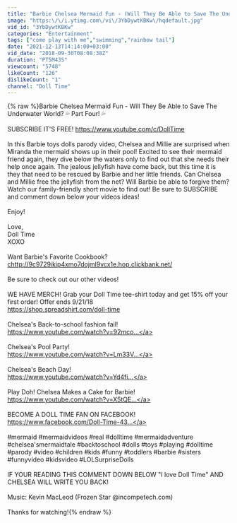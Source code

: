 ```yaml
---
title: "Barbie Chelsea Mermaid Fun - (Will They Be Able to Save The Underwater World? ) 💦 Part Four! 💦"
image: "https:\/\/i.ytimg.com\/vi\/3YbDywtKBKw\/hqdefault.jpg"
vid_id: "3YbDywtKBKw"
categories: "Entertainment"
tags: ["come play with me","swimming","rainbow tail"]
date: "2021-12-13T14:14:00+03:00"
vid_date: "2018-09-30T08:08:38Z"
duration: "PT5M43S"
viewcount: "5748"
likeCount: "126"
dislikeCount: "1"
channel: "Doll Time"
---
```

{% raw %}Barbie Chelsea Mermaid Fun - Will They Be Able to Save The Underwater World? 💦 Part Four! 💦<br /><br />SUBSCRIBE IT'S FREE! <a rel="nofollow" target="blank" href="https://www.youtube.com/c/DollTime">https://www.youtube.com/c/DollTime</a><br /><br />In this Barbie toys dolls parody video, Chelsea and Millie are surprised when Miranda the mermaid shows up in their pool! Excited to see their mermaid friend again, they dive below the waters only to find out that she needs their help once again. The jealous jellyfish have come back, but this time it is they that need to be rescued by Barbie and her little friends. Can Chelsea and Millie free the jellyfish from the net? Will Barbie be able to forgive them? Watch our family-friendly short movie to find out! Be sure to SUBSCRIBE and comment down below your videos ideas! <br /><br />Enjoy! <br /><br />Love, <br />Doll Time <br />XOXO <br /><br />Want Barbie's Favorite Cookbook? <br /><a rel="nofollow" target="blank" href="chttp://9c9729ikip4xmo7dojml9vcx1e.hop.clickbank.net/">chttp://9c9729ikip4xmo7dojml9vcx1e.hop.clickbank.net/</a><br /><br />Be sure to check out our other videos! <br /><br />WE HAVE MERCH! Grab your Doll Time tee-shirt today and get 15% off your first order! Offer ends 9/21/18<br /><a rel="nofollow" target="blank" href="https://shop.spreadshirt.com/doll-time">https://shop.spreadshirt.com/doll-time</a><br /><br />Chelsea's Back-to-school fashion fail! <br /><a rel="nofollow" target="blank" href="https://www.youtube.com/watch?v=92mco...">https://www.youtube.com/watch?v=92mco...</a><br /><br />Chelsea's Pool Party! <br /><a rel="nofollow" target="blank" href="https://www.youtube.com/watch?v=Lm33V...">https://www.youtube.com/watch?v=Lm33V...</a><br /><br />Chelsea's Beach Day! <br /><a rel="nofollow" target="blank" href="https://www.youtube.com/watch?v=Yd4fi...">https://www.youtube.com/watch?v=Yd4fi...</a><br /><br />Play Doh! Chelsea Makes a Cake for Barbie! <br /><a rel="nofollow" target="blank" href="https://www.youtube.com/watch?v=X5tQE...">https://www.youtube.com/watch?v=X5tQE...</a><br /><br />BECOME A DOLL TIME FAN ON FACEBOOK! <br /><a rel="nofollow" target="blank" href="https://www.facebook.com/Doll-Time-43...">https://www.facebook.com/Doll-Time-43...</a><br /><br />#mermaid #mermaidvideos #real #dolltime  #mermaidadventure #chelsea'smermaidtale #backtoschool #dolls #toys #playing #dolltime #parody #video #children #kids #funny #toddlers #barbie  #sisters #funnyvideo #kidsvideo #LOLSurpriseDolls <br /><br />IF YOUR READING THIS COMMENT DOWN BELOW &quot;I love Doll Time&quot; AND CHELSEA WILL WRITE YOU BACK! <br /><br />Music:  Kevin MacLeod (Frozen Star @incompetech.com)<br /><br />Thanks for watching!{% endraw %}
